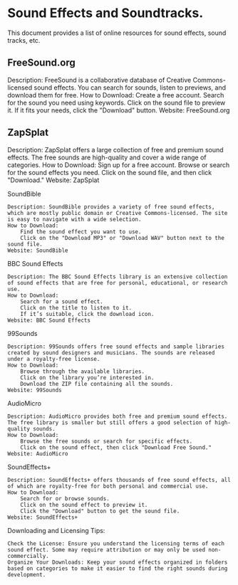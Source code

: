 # Sound Effects and Soundtracks.
This document provides a list of online resources for sound effects, sound tracks, etc.

## FreeSound.org

Description: FreeSound is a collaborative database of Creative Commons-licensed sound effects. You can search for sounds, listen to previews, and download them for free.
How to Download:
    Create a free account.
    Search for the sound you need using keywords.
    Click on the sound file to preview it.
    If it fits your needs, click the "Download" button.
Website: FreeSound.org

## ZapSplat

Description: ZapSplat offers a large collection of free and premium sound effects. The free sounds are high-quality and cover a wide range of categories.
How to Download:
    Sign up for a free account.
    Browse or search for the sound effects you need.
    Click on the sound file, and then click "Download."
Website: ZapSplat

SoundBible

    Description: SoundBible provides a variety of free sound effects, which are mostly public domain or Creative Commons-licensed. The site is easy to navigate with a wide selection.
    How to Download:
        Find the sound effect you want to use.
        Click on the "Download MP3" or "Download WAV" button next to the sound file.
    Website: SoundBible

BBC Sound Effects

    Description: The BBC Sound Effects library is an extensive collection of sound effects that are free for personal, educational, or research use.
    How to Download:
        Search for a sound effect.
        Click on the title to listen to it.
        If it’s suitable, click the download icon.
    Website: BBC Sound Effects

99Sounds

    Description: 99Sounds offers free sound effects and sample libraries created by sound designers and musicians. The sounds are released under a royalty-free license.
    How to Download:
        Browse through the available libraries.
        Click on the library you’re interested in.
        Download the ZIP file containing all the sounds.
    Website: 99Sounds

AudioMicro

    Description: AudioMicro provides both free and premium sound effects. The free library is smaller but still offers a good selection of high-quality sounds.
    How to Download:
        Browse the free sounds or search for specific effects.
        Click on the sound effect, then click "Download Free Sound."
    Website: AudioMicro

SoundEffects+

    Description: SoundEffects+ offers thousands of free sound effects, all of which are royalty-free for both personal and commercial use.
    How to Download:
        Search for or browse sounds.
        Click on the sound effect to preview it.
        Click the "Download" button to get the sound file.
    Website: SoundEffects+

Downloading and Licensing Tips:

    Check the License: Ensure you understand the licensing terms of each sound effect. Some may require attribution or may only be used non-commercially.
    Organize Your Downloads: Keep your sound effects organized in folders based on categories to make it easier to find the right sounds during development.